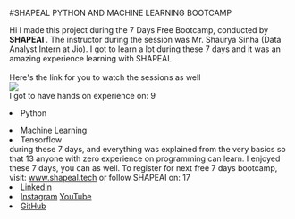 #SHAPEAL PYTHON AND MACHINE LEARNING BOOTCAMP

Hi I made this project during the 7 Days Free Bootcamp, conducted by <b> SHAPEAI </b>. The instructor during the session was Mr. Shaurya Sinha (Data Analyst Intern at Jio). I got to learn a lot during these 7 days and it was an amazing experience learning with SHAPEAL.
<br><br>Here's the link for you to watch the sessions as well<br> <a href="https://www.youtube.com/playlist?list=PL7zl8TDRnbu LNEA-59W7WwgCWEBLE0D6h"> 
<img src="https://github.com/ShapeAI/PYTHON-AND-DATA-
ANALYTICS/blob/main/YOUTUBE 20THUMBNAIL-5.png"></a>
<br>I got to have hands on experience on: 9 <li>Python
<li>Machine Learning
<li>Tensorflow
<br>during these 7 days, and everything was explained from the very basics so that 13 anyone with zero experience on programming can learn.
I enjoyed these 7 days, you can as well. To register for next free 7 days bootcamp, visit: <a href="https://www.shapeal.tech"> www.shapeal.tech</a>
or follow SHAPEAI on: 17 <li><a href="https://in.linkedin.com/company/shapeal">LinkedIn</a>
<li><a href="https://www.instagram.com/shape.ai/?hl=en">Instagram</a>
<a href="https://www.youtube.com/channel/UCTUVDLTW9neuDXWcbmISPdA">YouTube</a>
<li><a href="https://github.com/shapeal">GitHub</a>
